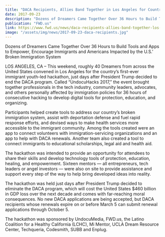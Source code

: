 ```yaml
---
title: "DACA Recipients, Allies Band Together in Los Angeles for Country’s First-ever Immigrant Youth-led Hackathon"
date: 2017-09-23
description: "Dozens of Dreamers Came Together Over 36 Hours to Build Tools and Apps to Empower, Encourage Immigrants and Americans Impacted by the U.S.’ Broken Immigration System"
publication: "FWD.us"
link: https://www.fwd.us/news/daca-recipients-allies-band-together-los-angeles-countrys-first-ever-immigrant-youth-led-hackathon/
image: "/assets/img/news/2017-09-23-daca-recipients.jpg"
---
```


Dozens of Dreamers Came Together Over 36 Hours to Build Tools and Apps to Empower, Encourage Immigrants and Americans Impacted by the U.S.’ Broken Immigration System

LOS ANGELES, CA – This weekend, roughly 40 Dreamers from across the United States convened in Los Angeles for the country’s first-ever immigrant youth-led hackathon, just days after President Trump decided to end the DACA program. Called “UndocuHacks 2017,” the event brought together professionals in the tech industry, community leaders, advocates, and others personally affected by immigration policies for 36 hours of consecutive hacking to develop digital tools for protection, education, and organizing.

Participants helped create tools to address our country’s broken immigration system, assist with deportation defense and fuel rapid response efforts, and devised ways to make health services more accessible to the immigrant community. Among the tools created were an app to connect volunteers with immigration-servicing organizations and an app to help with DACA renewals. Another team also created a tool to connect immigrants to educational scholarships, legal aid and health aid.

The hackathon was intended to provide an opportunity for attendees to share their skills and develop technology tools of protection, education, healing, and empowerment. Sixteen mentors — all entrepreneurs, tech leaders or angel investors — were also on site to provide assistance and support every step of the way to help bring developed ideas into reality.

The hackathon was held just days after President Trump decided to eliminate the DACA program, which will cost the United States $460 billion in GDP loss over the next decade and comes with far-reaching moral consequences. No new DACA applications are being accepted, but DACA recipients whose renewals expire on or before March 5 can submit renewal applications through October 5.

The hackathon was sponsored by UndocuMedia, FWD.us, the Latino Coalition for a Healthy California (LCHC), Mi Mentor, UCLA Dream Resource Center, Techqueria, Codesmith, SUBB and Enplug.
